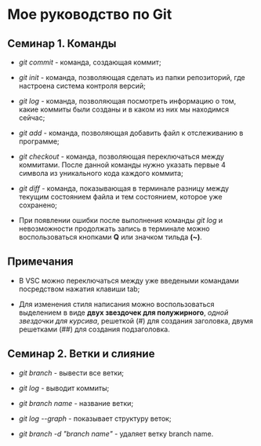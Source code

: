 # Мое руководство по Git

## Семинар 1. Команды
* *git commit* - команда, создающая коммит;

* *git init* - команда, позволяющая сделать из папки репозиторий, где настроена система контроля версий;

* *git log* - команда, позволяющая посмотреть информацию о том, какие коммиты были созданы и в каком из них мы находимся сейчас;

* *git add* - команда, позволяющая добавить файл к отслеживанию в программе;

* *git checkout* - команда, позволяющая переключаться между коммитами. После данной команды нужно указать первые 4 символа из уникального кода каждого коммита;

* *git diff* - команда, показывающая в терминале разницу между текущим состоянием файла и тем состоянием, которое уже сохранено;

* При появлении ошибки после выполнения команды *git log* и невозможности продолжать запись в терминале можно воспользоваться кнопками **Q** или значком тильда **(~)**.

## Примечания

* В VSC можно переключаться между уже введеными командами посредством нажатия клавиши tab;

* Для изменения стиля написания можно воспользоваться выделением в виде **двух звездочек для полужирного**, *одной звездочки для курсива*, решеткой (#) для создания заголовка, двумя решетками (##) для создания подзаголовка.

## Семинар 2. Ветки и слияние
* *git branch* - вывести все ветки;

* *git log* - выводит коммиты;

* *git branch name* - название ветки;

* *git log --graph* - показывает структуру веток;

* *git branch -d "branch name"* - удаляет ветку branch name.

